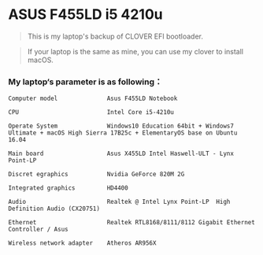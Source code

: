 # ASUS F455LD i5 4210u


> This is my laptop's backup of CLOVER EFI bootloader. 

> If your laptop is the same as mine, you can use my clover to install macOS.


### My laptop‘s parameter is as following：

```
Computer model              Asus F455LD Notebook

CPU                         Intel Core i5-4210u

Operate System              Windows10 Education 64bit + Windows7 Ultimate + macOS High Sierra 17B25c + ElementaryOS base on Ubuntu 16.04

Main board                  Asus X455LD Intel Haswell-ULT - Lynx Point-LP

Discret egraphics           Nvidia GeForce 820M 2G 

Integrated graphics         HD4400

Audio                       Realtek @ Intel Lynx Point-LP  High Definition Audio (CX20751)

Ethernet                    Realtek RTL8168/8111/8112 Gigabit Ethernet Controller / Asus

Wireless network adapter    Atheros AR956X
```
